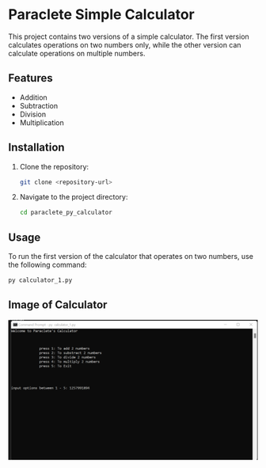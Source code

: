 # Paraclete Simple Calculator

This project contains two versions of a simple calculator. The first version calculates operations on two numbers only, while the other version can calculate operations on multiple numbers.

## Features

- Addition
- Subtraction
- Division
- Multiplication

## Installation

1. Clone the repository:
    ```sh
    git clone <repository-url>
    ```
2. Navigate to the project directory:
    ```sh
    cd paraclete_py_calculator
    ```

## Usage

To run the first version of the calculator that operates on two numbers, use the following command:
```sh
py calculator_1.py
```

## Image of Calculator
<img src='./img/calc.png'>